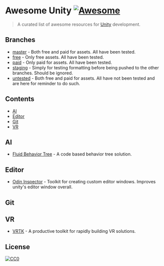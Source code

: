 # Awesome Unity [![Awesome](https://awesome.re/badge.svg)](https://awesome.re)

> A curated list of awesome resources for [Unity](https://unity.com/) development.

## Branches

- [master](https://github.com/PureSaltProductions/awesome-unity/tree/master) - Both free and paid for assets. All have been tested.
- [free](https://github.com/PureSaltProductions/awesome-unity/tree/free) - Only free assets. All have been tested.
- [paid](https://github.com/PureSaltProductions/awesome-unity/tree/paid) - Only paid for assets. All have been tested.
- [staging](https://github.com/PureSaltProductions/awesome-unity/tree/staging) - Simply for testing formatting before being pushed to the other branches. Should be ignored.
- [untested](https://github.com/PureSaltProductions/awesome-unity/tree/untested) - Both free and paid for assets. All have not been tested and are here for reminder to do such.

## Contents

- [AI](#ai)
- [Editor](#editor)
- [Git](#git)
- [VR](#vr)

## AI

- [Fluid Behavior Tree](https://github.com/ashblue/fluid-behavior-tree) - A code based behavior tree solution.

## Editor

- [Odin Inspector](https://assetstore.unity.com/packages/tools/utilities/odin-inspector-and-serializer-89041) - Toolkit for creating custom editor windows. Improves unity's editor window overall.

## Git

## VR

- [VRTK](https://github.com/ExtendRealityLtd/VRTK) - A productive toolkit for rapidly building VR solutions.

## License

[![CC0](https://mirrors.creativecommons.org/presskit/buttons/88x31/svg/cc-zero.svg)](https://creativecommons.org/publicdomain/zero/1.0)